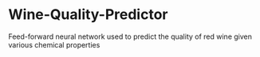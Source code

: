 # Wine-Quality-Predictor
Feed-forward neural network used to predict the quality of red wine given various chemical properties
